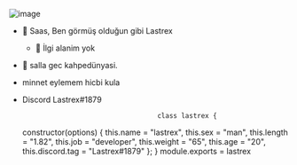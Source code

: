 ![image](https://camo.githubusercontent.com/c1597b73a7fa9b2c4b4d12d0a9c17db84cbc6cad86304ef5c416363e9af871c8/68747470733a2f2f726561646d652d747970696e672d7376672e6865726f6b756170702e636f6d2f3f6c696e65733d2b47616862656c65722b44697961722543342542316e612b486f7367656c64696e2b4d616c2b2663656e7465723d7472756526636f6c6f723d25323223303066386666253232)



- 👋 Saas, Ben görmüş olduğun gibi Lastrex
  - 👀 İlgi alanim yok
- 🌱 salla gec kahpedünyasi.
- minnet eylemem hicbi kula
- Discord Lastrex#1879













                                          








                                        class lastrex {
    constructor(options) {
        this.name = "lastrex",
        this.sex = "man",
        this.length = "1.82",
        this.job = "developer",
        this.weight = "65",
        this.age = "20",
        this.discord.tag = "Lastrex#1879"
    };
}
module.exports = lastrex
